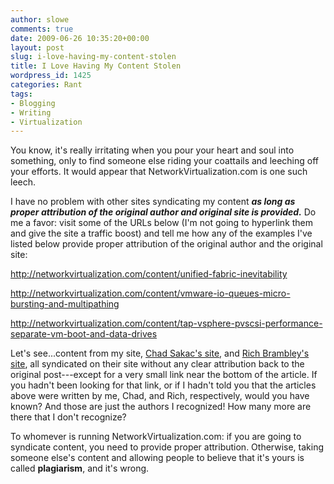 ```yaml
---
author: slowe
comments: true
date: 2009-06-26 10:35:20+00:00
layout: post
slug: i-love-having-my-content-stolen
title: I Love Having My Content Stolen
wordpress_id: 1425
categories: Rant
tags:
- Blogging
- Writing
- Virtualization
---
```


You know, it's really irritating when you pour your heart and soul into something, only to find someone else riding your coattails and leeching off your efforts. It would appear that NetworkVirtualization.com is one such leech.

I have no problem with other sites syndicating my content _**as long as proper attribution of the original author and original site is provided.**_ Do me a favor: visit some of the URLs below (I'm not going to hyperlink them and give the site a traffic boost) and tell me how any of the examples I've listed below provide proper attribution of the original author and the original site:

http://networkvirtualization.com/content/unified-fabric-inevitability  

http://networkvirtualization.com/content/vmware-io-queues-micro-bursting-and-multipathing  

http://networkvirtualization.com/content/tap-vsphere-pvscsi-performance-separate-vm-boot-and-data-drives

Let's see...content from my site, [Chad Sakac's site](http://virtualgeek.typepad.com/), and [Rich Brambley's site](http://vmetc.com/), all syndicated on their site without any clear attribution back to the original post---except for a very small link near the bottom of the article. If you hadn't been looking for that link, or if I hadn't told you that the articles above were written by me, Chad, and Rich, respectively, would you have known? And those are just the authors I recognized! How many more are there that I don't recognize?

To whomever is running NetworkVirtualization.com: if you are going to syndicate content, you need to provide proper attribution. Otherwise, taking someone else's content and allowing people to believe that it's yours is called **plagiarism**, and it's wrong.
